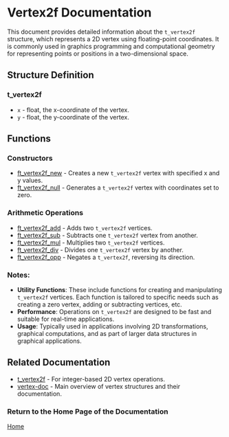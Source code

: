 # Vertex2f Documentation

This document provides detailed information about the `t_vertex2f` structure, which represents a 2D vertex using floating-point coordinates. It is commonly used in graphics programming and computational geometry for representing points or positions in a two-dimensional space.

## Structure Definition
### t_vertex2f
- `x` - float, the x-coordinate of the vertex.
- `y` - float, the y-coordinate of the vertex.

## Functions

### Constructors
- [ft_vertex2f_new](./ft_vertex2f_new.md) - Creates a new `t_vertex2f` vertex with specified x and y values.
- [ft_vertex2f_null](./ft_vertex2f_null.md) - Generates a `t_vertex2f` vertex with coordinates set to zero.

### Arithmetic Operations
- [ft_vertex2f_add](./ft_vertex2f_add.md) - Adds two `t_vertex2f` vertices.
- [ft_vertex2f_sub](./ft_vertex2f_sub.md) - Subtracts one `t_vertex2f` vertex from another.
- [ft_vertex2f_mul](./ft_vertex2f_mul.md) - Multiplies two `t_vertex2f` vertices.
- [ft_vertex2f_div](./ft_vertex2f_div.md) - Divides one `t_vertex2f` vertex by another.
- [ft_vertex2f_opp](./ft_vertex2f_opp.md) - Negates a `t_vertex2f`, reversing its direction.

### Notes:
- **Utility Functions**: These include functions for creating and manipulating `t_vertex2f` vertices. Each function is tailored to specific needs such as creating a zero vertex, adding or subtracting vertices, etc.
- **Performance**: Operations on `t_vertex2f` are designed to be fast and suitable for real-time applications.
- **Usage**: Typically used in applications involving 2D transformations, graphical computations, and as part of larger data structures in graphical applications.

## Related Documentation
- [t_vertex2f](./t_vertex2f.md) - For integer-based 2D vertex operations.
- [vertex-doc](../vertex-doc.md) - Main overview of vertex structures and their documentation.

### Return to the Home Page of the Documentation
[Home](../../home.md)
